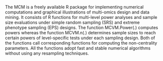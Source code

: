 The MCM is a freely available R package for implementing numerical computations and graphical illustrations of multi-omics design and data mining. It consists of R functions for multi-level power analyses and sample size evaluations under simple random sampling (SRS) and extreme phenotype sampling (EPS) designs. The function MCVM.Power(.) computes powers whereas the function MCVM.n(.) determines sample sizes to reach certain powers of level-specific tests under each sampling design. Both of the functions call corresponding functions for computing the non-centrality parameters. All the functions adopt fast and stable numerical algorithms without using any resampling techniques.
